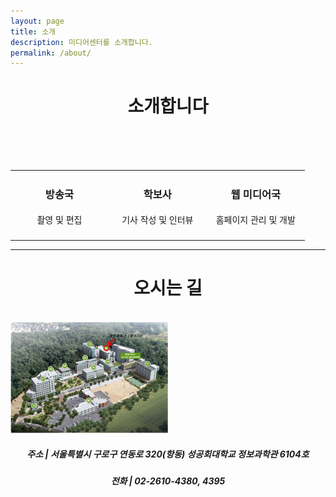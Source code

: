 ```yaml
---
layout: page
title: 소개
description: 미디어센터를 소개합니다.
permalink: /about/
---
```


<center><h1><strong>소개합니다</strong></h1></center>
<br/>

<table style="border: none;">
<tr>
<td style="width: 30%; height: auto; border: 0px;">
<center><h3><strong>방송국</strong></h3></center>
<center><h4 style="font-weight: lighter">촬영 및 편집</h4></center>
</td>

<br/>


<td style="width: 30%; height: auto; border: 0px;">
<center><h3><strong>학보사</strong></h3></center>
<center><h4 style="font-weight: lighter">기사 작성 및 인터뷰</h4></center>
</td>

<br/>


<td style="width: 30%; height: auto; border: 0px;">
<center><h3><strong>웹 미디어국</strong></h3></center>
<center><h4 style="font-weight: lighter">홈페이지 관리 및 개발</h4></center>
</td>
</tr>
</table>

<hr/>
<center><h1><strong>오시는 길</strong></h1></center>

<br/>

<img src="./assets/img/map/a1.jpg" style="width: 50%; height: auto;" />

<center><h5>주소 | 서울특별시 구로구 연동로 320(항동) 성공회대학교 정보과학관 6104호</h5></center>
<center><h5>전화 | 02-2610-4380, 4395</h5></center>
